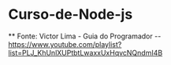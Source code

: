 # Curso-de-Node-js

** Fonte: Victor Lima - Guia do Programador
-- https://www.youtube.com/playlist?list=PLJ_KhUnlXUPtbtLwaxxUxHqvcNQndmI4B
